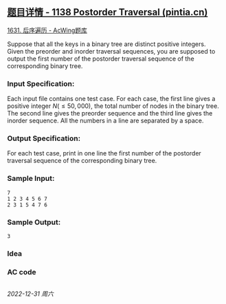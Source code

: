 ## [题目详情 - 1138 Postorder Traversal (pintia.cn)](https://pintia.cn/problem-sets/994805342720868352/exam/problems/994805345078067200)

[1631. 后序遍历 - AcWing题库](https://www.acwing.com/problem/content/1633/)

Suppose that all the keys in a binary tree are distinct positive integers. Given the preorder and inorder traversal sequences, you are supposed to output the first number of the postorder traversal sequence of the corresponding binary tree.

### Input Specification:

Each input file contains one test case. For each case, the first line gives a positive integer $N ( \leq  50,000)$, the total number of nodes in the binary tree. The second line gives the preorder sequence and the third line gives the inorder sequence. All the numbers in a line are separated by a space.

### Output Specification:

For each test case, print in one line the first number of the postorder traversal sequence of the corresponding binary tree.

### Sample Input:

```in
7
1 2 3 4 5 6 7
2 3 1 5 4 7 6
```

### Sample Output:

```out
3
```

### Idea



### AC code

```cpp
```


*2022-12-31 周六*